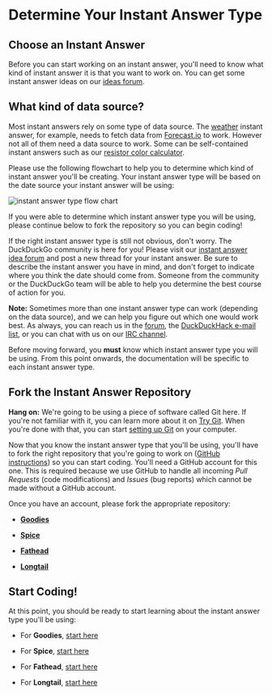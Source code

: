 # Determine Your Instant Answer Type

## Choose an Instant Answer

Before you can start working on an instant answer, you'll need to know what kind of instant answer it is that you want to work on. You can get some instant answer ideas on our [ideas forum](https://dukgo.com/ideas).

## What kind of data source?

Most instant answers rely on some type of data source. The [weather](https://duckduckgo.com/?q=weather) instant answer, for example, needs to fetch data from [Forecast.io](http://forecast.io) to work. However not all of them need a data source to work. Some can be self-contained instant answers such as our [resistor color calculator](https://duckduckgo.com/?q=60+ohms).

Please use the following flowchart to help you to determine which kind of instant answer you'll be creating. Your instant answer type will be based on the date source your instant answer will be using:

![instant answer type flow chart](https://raw.github.com/duckduckgo/duckduckgo-documentation/master/duckduckhack/assets/instant_answer_flowchart.png)

If you were able to determine which instant answer type you will be using, please continue below to fork the repository so you can begin coding!

If the right instant answer type is still not obvious, don't worry. The DuckDuckGo community is here for you! Please visit our [instant answer idea forum](https://dukgo.com/forum) and post a new thread for your instant answer. Be sure to describe the instant answer you have in mind, and don't forget to indicate where you think the date should come from. Someone from the community or the DuckDuckGo team will be able to help you determine the best course of action for you.

**Note:** Sometimes more than one instant answer type can work (depending on the data source), and we can help you figure out which one would work best. As always, you can reach us in the [forum](https://dukgo.com/forum), the [DuckDuckHack e-mail list](https://www.listbox.com/subscribe/?list_id=197814), or you can chat with us on our [IRC channel](http://webchat.freenode.net/?channels=duckduckgo).

Before moving forward, you **must** know which instant answer type you will be using. From this point onwards, the documentation will be specific to each instant answer type.

## Fork the Instant Answer Repository

**Hang on:** We're going to be using a piece of software called Git here. If you're not familiar with it, you can learn more about it on [Try Git](http://try.github.com/). When you're done with that, you can start [setting up Git](https://help.github.com/articles/set-up-git) on your computer.

Now that you know the instant answer type that you'll be using, you'll have to fork the right repository that you're going to work on ([GitHub instructions](http://help.github.com/fork-a-repo/)) so you can start coding. You'll need a GitHub account for this one. This is required because we use GitHub to handle all incoming *Pull Requests* (code modifications) and *Issues* (bug reports) which cannot be made without a GitHub account.

Once you have an account, please fork the appropriate repository:

- [**Goodies**](https://github.com/duckduckgo/zeroclickinfo-goodies/)

- [**Spice**](https://github.com/duckduckgo/zeroclickinfo-spice/)

- [**Fathead**](https://github.com/duckduckgo/zeroclickinfo-fathead/)

- [**Longtail**](https://github.com/duckduckgo/zeroclickinfo-longtail/)

## Start Coding!

At this point, you should be ready to start learning about the instant answer type you'll be using:

- For **Goodies**, [start here](https://github.com/duckduckgo/duckduckgo-documentation/blob/master/duckduckhack/goodie/goodie_overview.md)

- For **Spice**, [start here](https://github.com/duckduckgo/duckduckgo-documentation/blob/master/duckduckhack/spice/spice_overview.md)

- For **Fathead**, [start here](https://github.com/duckduckgo/duckduckgo-documentation/blob/master/duckduckhack/fathead/fathead_overview.md)

- For **Longtail**, [start here](https://github.com/duckduckgo/duckduckgo-documentation/blob/master/duckduckhack/longtail/longtail_overview.md)
